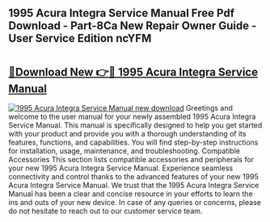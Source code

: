 ## 1995 Acura Integra Service Manual Free Pdf Download - Part-8Ca New Repair Owner Guide - User Service Edition ncYFM

# <h2><a href="http://bc26220.oget.top/?id=1995+Acura+Integra+Service+Manual">🔗Download New 👉🔴 1995 Acura Integra Service Manual</a></h2>

[![1995 Acura Integra Service Manual new download](https://i.imgur.com/5g1atiW.png)](http://bc26220.oget.top/?id=1995+Acura+Integra+Service+Manual)
Greetings and welcome to the user manual for your newly assembled 1995 Acura Integra Service Manual. This manual is specifically designed to help you get started with your product and provide you with a thorough understanding of its features, functions, and capabilities. You will find step-by-step instructions for installation, usage, maintenance, and troubleshooting. Compatible Accessories This section lists compatible accessories and peripherals for your new 1995 Acura Integra Service Manual. Experience seamless connectivity and control thanks to the advanced features of your new 1995 Acura Integra Service Manual. We trust that the 1995 Acura Integra Service Manual has been a clear and concise resource in your efforts to learn the ins and outs of your new device. In case of any queries or concerns, please do not hesitate to reach out to our customer service team.
